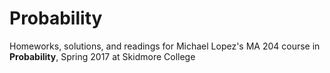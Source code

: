 # Probability

Homeworks, solutions, and readings for Michael Lopez's MA 204 course in **Probability**, Spring 2017 at Skidmore College
